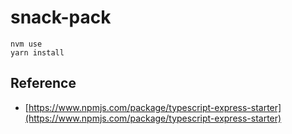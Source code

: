 # snack-pack

```
nvm use
yarn install
```


## Reference
 - [https://www.npmjs.com/package/typescript-express-starter](https://www.npmjs.com/package/typescript-express-starter)